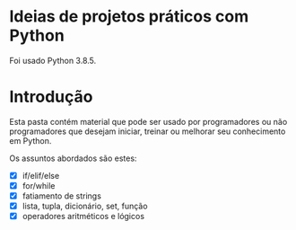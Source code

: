 # Ideias de projetos práticos com Python

Foi usado Python 3.8.5.

# Introdução

Esta pasta contém material que pode ser usado por programadores ou não programadores que desejam iniciar, treinar ou melhorar seu conhecimento em Python.

Os assuntos abordados são estes:

- [x] if/elif/else
- [x] for/while
- [x] fatiamento de strings
- [x] lista, tupla, dicionário, set, função
- [x] operadores aritméticos e lógicos
